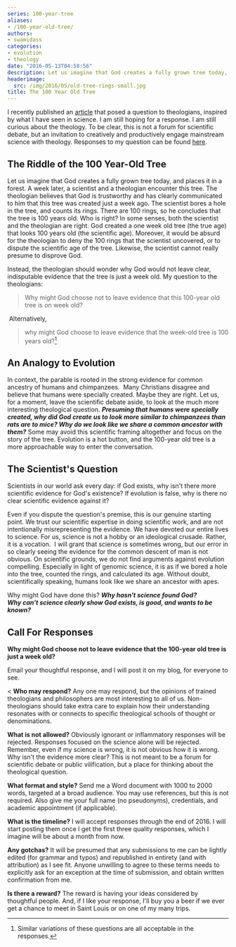 ```yaml
---
series: 100-year-tree
aliases:
- /100-year-old-tree/
authors:
- swamidass
categories:
- evolution
- theology
date: "2016-05-13T04:58:56"
description: Let us imagine that God creates a fully grown tree today, and places it in a forest. Is this tree 100 years old, or is it one week old?
headerimage:
  src: /img/2016/05/old-tree-rings-small.jpg
title: The 100 Year Old Tree
---
```


I recently published an [article](/evidence-and-evolution/) that posed a question to theologians, inspired by what I have seen in science. I am still hoping for a response. I am still curious about the theology. To be clear, this is not a forum for scientific debate, but an invitation to creatively and productively engage mainstream science with theology. Responses to my question can be found [here](/series/100-year-tree/).

## The Riddle of the 100 Year-Old Tree

Let us imagine that God creates a fully grown tree today, and places it in a forest. A week later, a scientist and a theologian encounter this tree. The theologian believes that God is trustworthy and has clearly communicated to him that this tree was created just a week ago. The scientist bores a hole in the tree, and counts its rings. There are 100 rings, so he concludes that the tree is 100 years old. Who is right? In some senses, both the scientist and the theologian are right. God created a one week old tree (the true age) that looks 100 years old (the scientific age). Moreover, it would be absurd for the theologian to deny the 100 rings that the scientist uncovered, or to dispute the scientific age of the tree. Likewise, the scientist cannot really presume to disprove God.

Instead, the theologian should wonder why God would not leave clear, indisputable evidence that the tree is just a week old. My question to the theologians: 

> Why might God choose not to leave evidence that this 100-year old tree is on week old?

 Alternatively, 

> why might God choose to leave evidence that the week-old tree is 100 years old?[^1]

## An Analogy to Evolution

In context, the parable is rooted in the strong evidence for common ancestry of humans and chimpanzees.  Many Christians disagree and believe that humans were specially created. Maybe they are right. Let us, for a moment, leave the scientific debate aside, to look at the much more interesting theological question. ***Presuming that humans were specially created, why did God create us to look more similar to chimpanzees than rats are to mice? Why do we look like we share a common ancestor with them?*** Some may avoid this scientific framing altogether and focus on the story of the tree. Evolution is a hot button, and the 100-year old tree is a more approachable way to enter the conversation.

## The Scientist's Question

Scientists in our world ask every day: if God exists, why isn't there more scientific evidence for God's existence? If evolution is false, why is there no clear scientific evidence against it?

Even if you dispute the question's premise, this is our genuine starting point. We trust our scientific expertise in doing scientific work, and are not intentionally misrepresenting the evidence. We have devoted our entire lives to science. For us, science is not a hobby or an ideological crusade. Rather, it is a vocation.  I will grant that science is sometimes wrong, but our error in so clearly seeing the evidence for the common descent of man is not obvious. On scientific grounds, we do not find arguments against evolution compelling. Especially in light of genomic science, it is as if we bored a hole into the tree, counted the rings, and calculated its age. Without doubt, scientifically speaking, humans look like we share an ancestor with apes.

Why might God have done this? ***Why hasn't science found God? Why can't science clearly show God exists, is good, and wants to be known?***

## Call For Responses

**Why might God choose not to leave evidence that the 100-year old tree is just a week old?**

Email your thoughtful response, and I will post it on my blog, for everyone to see.

<
**Who may respond?** Any one may respond, but the opinions of trained theologians and philosophers are most interesting to all of us. Non-theologians should take extra care to explain how their understanding resonates with or connects to specific theological schools of thought or denominations.

**What is not allowed?** Obviously ignorant or inflammatory responses will be rejected. Responses focused on the science alone will be rejected. Remember, even if my science is wrong, it is not obvious how it is wrong. Why isn't the evidence more clear? This is not meant to be a forum for scientific debate or public vilification, but a place for thinking about the theological question.

**What format and style?** Send me a Word document with 1000 to 2000 words, targeted at a broad audience. You may use references, but this is not required. Also give me your full name (no pseudonyms), credentials, and academic appointment (if applicable).


**What is the timeline?** I will accept responses through the end of 2016. I will start posting them once I get the first three quality responses, which I imagine will be about a month from now.

**Any gotchas?** It will be presumed that any submissions to me can be lightly edited (for grammar and typos) and republished in entirety (and with attribution) as I see fit. Anyone unwilling to agree to these terms needs to explicitly ask for an exception at the time of submission, and obtain written confirmation from me.

**Is there a reward?** The reward is having your ideas considered by thoughtful people. And, if I like your response, I'll buy you a beer if we ever get a chance to meet in Saint Louis or on one of my many trips.

[^1]: Similar variations of these questions are all acceptable in the responses.
